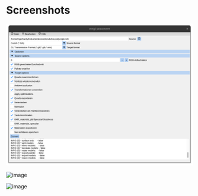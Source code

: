 # Screenshots

![UI variant](../img/voxconvert-ui.png)

![image](https://raw.githubusercontent.com/wiki/vengi-voxel/vengi/images/voxconvert-export-to-obj.png)

![image](https://raw.githubusercontent.com/wiki/vengi-voxel/vengi/images/voxconvert-export-obj.png)
